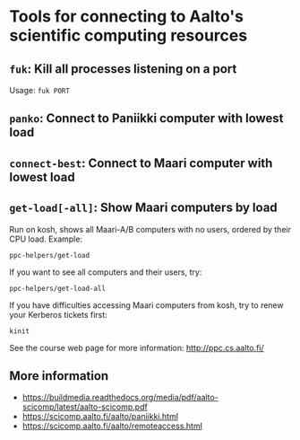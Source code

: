 Tools for connecting to Aalto's scientific computing resources
==============================================================

## `fuk`: Kill all processes listening on a port
Usage: `fuk PORT`

## `panko`: Connect to Paniikki computer with lowest load

## `connect-best`: Connect to Maari computer with lowest load

## `get-load[-all]`: Show Maari computers by load
Run on kosh, shows all Maari-A/B computers with no users,
ordered by their CPU load. Example:
```
ppc-helpers/get-load
```

If you want to see all computers and their users, try:

```
ppc-helpers/get-load-all
```

If you have difficulties accessing Maari computers from kosh,
try to renew your Kerberos tickets first:

```
kinit
```

See the course web page for more information:
http://ppc.cs.aalto.fi/

## More information
- https://buildmedia.readthedocs.org/media/pdf/aalto-scicomp/latest/aalto-scicomp.pdf
- https://scicomp.aalto.fi/aalto/paniikki.html
- https://scicomp.aalto.fi/aalto/remoteaccess.html
